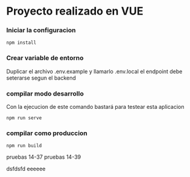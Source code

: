 # Proyecto realizado en VUE

### Iniciar la configuracion
```
npm install
```

### Crear variable de entorno

Duplicar el archivo .env.example  y llamarlo .env.local el endpoint debe seterarse segun el backend


### compilar modo desarrollo

Con la ejecucion de este comando bastará para testear esta aplicacion
```
npm run serve
```

### compilar como produccion
```
npm run build
```

pruebas 14-37
pruebas 14-39

dsfdsfd
eeeeee
